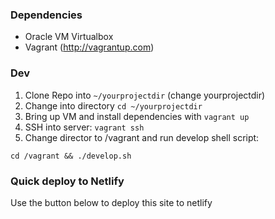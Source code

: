### Dependencies

* Oracle VM Virtualbox
* Vagrant (http://vagrantup.com)

### Dev

1. Clone Repo into `~/yourprojectdir` (change yourprojectdir)
2. Change into directory `cd ~/yourprojectdir`
3. Bring up VM and install dependencies with `vagrant up`
4. SSH into server: `vagrant ssh`
5. Change director to /vagrant and run develop shell script:
````
cd /vagrant && ./develop.sh
````

### Quick deploy to Netlify

Use the button below to deploy this site to netlify
